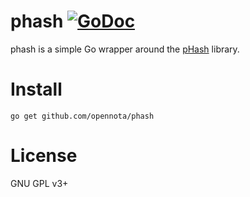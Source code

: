 phash [![GoDoc](http://godoc.org/github.com/opennota/phash?status.svg)](http://godoc.org/github.com/opennota/phash)
=====

phash is a simple Go wrapper around the [pHash](http://www.phash.org) library.

# Install

    go get github.com/opennota/phash

# License

GNU GPL v3+
